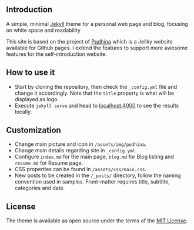 ## Introduction
A simple, minimal [Jekyll](jekyllrb.com) theme for a personal web page and blog, focusing on white space and readability

This site is based on the project of [Pudhina](https://knhash.github.io/Pudhina/) which is a Jellky website available for Github pages. 
I extend the features to support more awesome features for the self-introduction website.

## How to use it
- Start by cloning the repository, then check the `_config.yml` file and change it accordingly. Note that the `title` property is what will be displayed as logo.
- Execute `jekyll serve` and head to [localhost:4000](http://127.0.0.1:4000) to see the results locally.

## Customization
- Change main picture and icon in `/assets/img/pudhina`.  
- Change main details regarding site in `_config.yml`.
- Configure `index.md` for the main page, `blog.md` for Blog listing and `resume.md` for Resume page.
- CSS properties can be found in `/assets/css/main.css`.
- New posts to be created in the `/_posts/` directory, follow the naming convention used in samples. Front-matter requires title, subtitle, categories and date.

## License
The theme is available as open source under the terms of the [MIT License](http://opensource.org/licenses/MIT).
